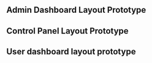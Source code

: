 ## Admin Dashboard Layout Prototype
## Control Panel Layout Prototype
## User dashboard layout prototype